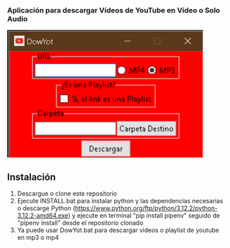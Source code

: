 ### Aplicación para descargar Vídeos de YouTube en Vídeo o Solo Audio

![DowYot](image.png)

## Instalación

1. Descargue o clone este repositorio
2. Ejecute INSTALL.bat para instalar python y las dependencias necesarias o descarge Python
(<https://www.python.org/ftp/python/3.12.2/python-3.12.2-amd64.exe>) y ejecute en terminal
"pip install pipenv" seguido de "pipenv install" desde el repositorio clonado
3. Ya puede usar DowYot.bat para descargar videos o playlist de youtube en mp3 o mp4
